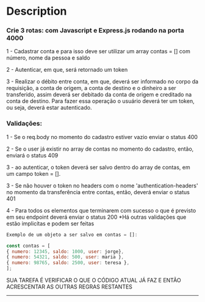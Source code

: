 # Description

### Crie 3 rotas: com Javascript e Express.js rodando na porta 4000

1 - Cadastrar conta e para isso deve ser utilizar um array contas = [] com número, nome da pessoa e saldo

2 - Autenticar, em que, será retornado um token

3 - Realizar o débito entre conta, em que, deverá ser informado no corpo da requisição, a conta de origem, a conta de destino e o dinheiro a ser transferido, assim deverá ser debitado da conta de origem e creditado na conta de destino. Para fazer essa operação o usuário deverá ter um token, ou seja, deverá estar autenticado.

### Validações:

1 - Se o req.body no momento do cadastro estiver vazio enviar o status 400

2 - Se o user já existir no array de contas no momento do cadastro, então, enviará o status 409

3 - ao autenticar, o token deverá ser salvo dentro do array de contas, em um campo token = [].

3 - Se não houver o token no headers com o nome 'authentication-headers' no momento da transferência entre contas, então, deverá enviar o status 401

4 - Para todos os elementos que terminarem com sucesso o que é previsto em seu endpoint deverá enviar o status 200
\*Há outras validações que estão implicítas e podem ser feitas

```javascript
Exemplo de um objeto a ser salvo em contas = []:

const contas = [
{ numero: 12345, saldo: 1000, user: jorge},
{ numero: 54321, saldo: 500, user: maria },
{ numero: 98765, saldo: 2500, user: teresa },
];
```

SUA TAREFA É VERIFICAR O QUE O CÓDIGO ATUAL JÁ FAZ E ENTÃO ACRESCENTAR AS OUTRAS REGRAS RESTANTES

---
